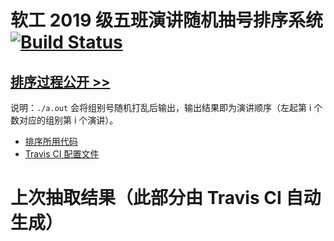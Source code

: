 # 软工 2019 级五班演讲随机抽号排序系统 [![Build Status](https://www.travis-ci.org/bobby285271/stuselect.svg?branch=master)](https://www.travis-ci.org/github/bobby285271/stuselect)
## [排序过程公开 >>](https://www.travis-ci.org/github/bobby285271/stuselect)

说明：`./a.out` 会将组别号随机打乱后输出，输出结果即为演讲顺序（左起第 i 个数对应的组别第 i 个演讲）。

* [排序所用代码](https://github.com/bobby285271/class5-speech-sort/blob/master/class5.cpp)
* [Travis CI 配置文件](https://github.com/bobby285271/class5-speech-sort/blob/master/.travis.yml)

# 上次抽取结果（此部分由 Travis CI 自动生成）
